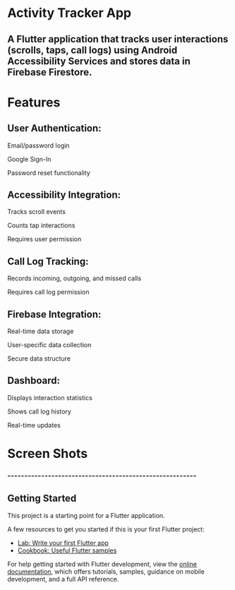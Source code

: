 # Activity Tracker App

## A Flutter application that tracks user interactions (scrolls, taps, call logs) using Android Accessibility Services and stores data in Firebase Firestore.

# Features
## User Authentication:

Email/password login

Google Sign-In

Password reset functionality

## Accessibility Integration:

Tracks scroll events

Counts tap interactions

Requires user permission

## Call Log Tracking:

Records incoming, outgoing, and missed calls

Requires call log permission

## Firebase Integration:

Real-time data storage

User-specific data collection

Secure data structure

## Dashboard:

Displays interaction statistics

Shows call log history

Real-time updates

# Screen Shots

### --------------------------------------------------------


## Getting Started

This project is a starting point for a Flutter application.

A few resources to get you started if this is your first Flutter project:

- [Lab: Write your first Flutter app](https://docs.flutter.dev/get-started/codelab)
- [Cookbook: Useful Flutter samples](https://docs.flutter.dev/cookbook)

For help getting started with Flutter development, view the
[online documentation](https://docs.flutter.dev/), which offers tutorials,
samples, guidance on mobile development, and a full API reference.
